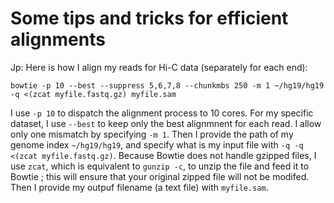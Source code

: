 # Some tips and tricks for efficient alignments 


Jp: Here is how I align my reads for Hi-C data (separately for each end):

	bowtie -p 10 --best --suppress 5,6,7,8 --chunkmbs 250 -m 1 ~/hg19/hg19 -q <(zcat myfile.fastq.gz) myfile.sam

I use `-p 10` to dispatch the alignment process to 10 cores. For my specific dataset, I use `--best` to keep only the best alignmnent for each read. I allow only one mismatch by specifying `-m 1`. Then I provide the path of my genome index `~/hg19/hg19`, and specify what is my input file with `-q -q <(zcat myfile.fastq.gz)`. Because Bowtie does not handle gzipped files, I use `zcat`, which is equivalent to `gunzip -c`, to unzip the file and feed it to Bowtie ; this will ensure that your original zipped file will not be modifed. Then I provide my outpuf filename (a text file) with `myfile.sam`. 




